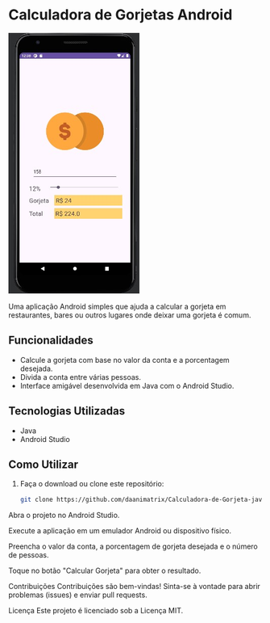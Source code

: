 # Calculadora de Gorjetas Android

![Calculadora de Gorjetas](gorjeta.jpg)

Uma aplicação Android simples que ajuda a calcular a gorjeta em restaurantes, bares ou outros lugares onde deixar uma gorjeta é comum.

## Funcionalidades

- Calcule a gorjeta com base no valor da conta e a porcentagem desejada.
- Divida a conta entre várias pessoas.
- Interface amigável desenvolvida em Java com o Android Studio.

## Tecnologias Utilizadas

- Java
- Android Studio

## Como Utilizar

1. Faça o download ou clone este repositório:

   ```bash
   git clone https://github.com/daanimatrix/Calculadora-de-Gorjeta-java-android.git

Abra o projeto no Android Studio.

Execute a aplicação em um emulador Android ou dispositivo físico.

Preencha o valor da conta, a porcentagem de gorjeta desejada e o número de pessoas.

Toque no botão "Calcular Gorjeta" para obter o resultado.

Contribuições
Contribuições são bem-vindas! Sinta-se à vontade para abrir problemas (issues) e enviar pull requests.

Licença
Este projeto é licenciado sob a Licença MIT.
